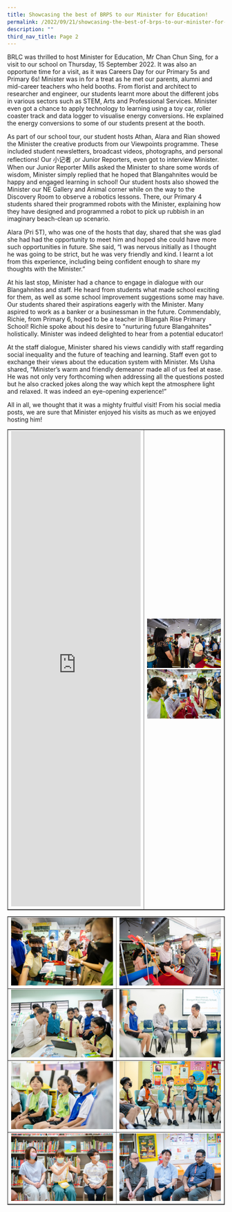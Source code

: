 ```yaml
---
title: Showcasing the best of BRPS to our Minister for Education!
permalink: /2022/09/21/showcasing-the-best-of-brps-to-our-minister-for-education/
description: ""
third_nav_title: Page 2
---
```

<p>BRLC was thrilled to host Minister for Education, Mr Chan Chun Sing, for a visit to our school on Thursday, 15 September 2022. It was also an opportune time for a visit, as it was Careers Day for our Primary 5s and Primary 6s! Minister was in for a treat as he met our parents, alumni and mid-career teachers who held booths. From florist and architect to researcher and engineer, our students learnt more about the different jobs in various sectors such as STEM, Arts and Professional Services. Minister even got a chance to apply technology to learning using a toy car, roller coaster track and data logger to visualise energy conversions. He explained the energy conversions to some of our students present at the booth.</p>
<p>As part of our school tour, our student hosts Athan, Alara and Rian showed the Minister the creative products from our Viewpoints programme. These included student newsletters, broadcast videos, photographs, and personal reflections! Our 小记者 ,or Junior Reporters, even got to interview Minister. When our Junior Reporter Mills asked the Minister to share some words of wisdom, Minister simply replied that he hoped that Blangahnites would be happy and engaged learning in school! Our student hosts also showed the Minister our NE Gallery and Animal corner while on the way to the Discovery Room to observe a robotics lessons. There, our Primary 4 students shared their programmed robots with the Minister, explaining how they have designed and programmed a robot to pick up rubbish in an imaginary beach-clean up scenario.</p>
<p>Alara (Pri 5T), who was one of the hosts that day, shared that she was glad she had had the opportunity to meet him and hoped she could have more such opportunities in future. She said, &ldquo;I was nervous initially as I thought he was going to be strict, but he was very friendly and kind. I learnt a lot from this experience, including being confident enough to share my thoughts with the Minister.&rdquo;</p>
<p>At his last stop, Minister had a chance to engage in dialogue with our Blangahnites and staff. He heard from students what made school exciting for them, as well as some school improvement suggestions some may have. Our students shared their aspirations eagerly with the Minister. Many aspired to work as a banker or a businessman in the future. Commendably, Richie, from Primary 6, hoped to be a teacher in Blangah Rise Primary School! Richie spoke about his desire to "nurturing future Blangahnites" holistically. Minister was indeed delighted to hear from a potential educator!</p>
<p>At the staff dialogue, Minister shared his views candidly with staff regarding social inequality and the future of teaching and learning. Staff even got to exchange their views about the education system with Minister. Ms Usha shared, &ldquo;Minister&rsquo;s warm and friendly demeanor made all of us feel at ease. He was not only very forthcoming when addressing all the questions posted but he also cracked jokes along the way which kept the atmosphere light and relaxed. It was indeed an eye-opening experience!&rdquo;</p>
<p>All in all, we thought that it was a mighty fruitful visit! From his social media posts, we are sure that Minister enjoyed his visits as much as we enjoyed hosting him!</p>
<table style="border-collapse: collapse; width: 100%;" border="1">
<tbody>
<tr>
<td style="width: 20%;"><iframe src="https://www.facebook.com/plugins/video.php?href=https%3A%2F%2Fwww.facebook.com%2FChanChunSing.SG%2Fvideos%2F1098111767502663%2F&amp;width=500&amp;show_text=true&amp;height=1099&amp;appId" width="300" height="1099" frameborder="0" scrolling="no" allowfullscreen="allowfullscreen" data-mce-fragment="1"></iframe></td>
<td style="width: 80%;"><img src="/images/mins1.jpg"><br><img src="/images/mins2.jpg"></td>
</tr>
</tbody>
</table>
<table style="border-collapse: collapse; width: 100%;" border="1">
<tbody>
<tr>
<td style="width: 50%;"><img src="/images/mins3.jpg"></td>
<td style="width: 50%;"><img src="/images/mins4.jpg"></td>
</tr>
<tr>
<td style="width: 50%;"><img src="/images/mins5.jpg"></td>
<td style="width: 50%;"><img src="/images/mins6.jpg"></td>
</tr>
<tr>
<td style="width: 50%;"><img src="/images/mins7.jpg"></td>
<td style="width: 50%;"><img src="/images/mins8.jpg"></td>
</tr>
<tr>
<td style="width: 50%;"><img src="/images/mins9.jpg"></td>
<td style="width: 50%;"><img src="/images/mins10.jpg"></td>
</tr>
</tbody>
</table>